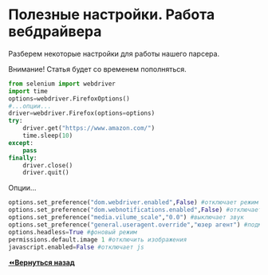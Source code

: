 # Полезные настройки. Работа вебдрайвера

Разберем некоторые настройки для работы нашего парсера.

Внимание! Статья будет со временем пополняться.

```python
from selenium import webdriver
import time
options=webdriver.FirefoxOptions()
#...опции...
driver=webdriver.Firefox(options=options)
try:
	driver.get("https://www.amazon.com/")
	time.sleep(10)
except:
	pass
finally:
	driver.close()
	driver.quit()
```

Опции...

```python
options.set_preference("dom.webdriver.enabled",False) #отключает режим вебдрайвера
options.set_preference("dom.webnotifications.enabled",False) #отключает уведомления
options.set_preference("media.vilume_scale","0.0") #выключает звук
options.set_preference("general.useragent.override","юзер агент") #подмена юзер агента
options.headless=True #фоновый режим
permissions.default.image 1 #отключить изображения
javascript.enabled=False #отключает js
```

[:rewind:**Вернуться назад**](../../../../../README.md)